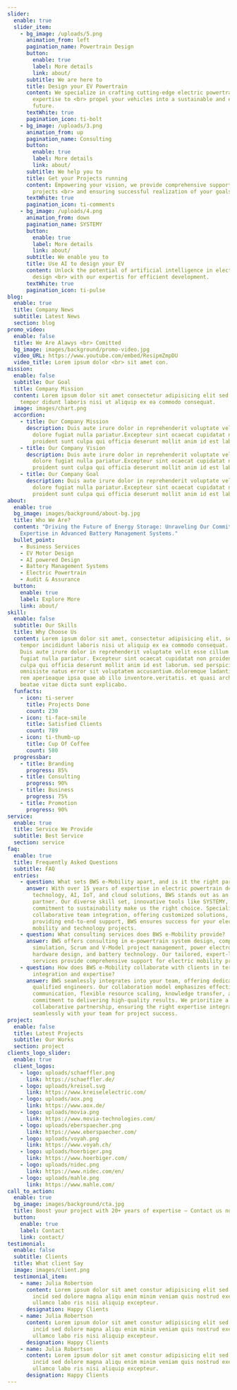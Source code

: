 ```yaml
---
slider:
  enable: true
  slider_item:
    - bg_image: /uploads/5.png
      animation_from: left
      pagination_name: Powertrain Design
      button:
        enable: true
        label: More details
        link: about/
      subtitle: We are here to
      title: Design your EV Powertrain
      content: We specialize in crafting cutting-edge electric powertrains and
        expertise to <br> propel your vehicles into a sustainable and efficient
        future.
      textWhite: true
      pagination_icon: ti-bolt
    - bg_image: /uploads/3.png
      animation_from: up
      pagination_name: Consulting
      button:
        enable: true
        label: More details
        link: about/
      subtitle: We help you to
      title: Get your Projects running
      content: Empowering your vision, we provide comprehensive support to your
        projects <br> and ensuring successful realization of your goals.
      textWhite: true
      pagination_icon: ti-comments
    - bg_image: /uploads/4.png
      animation_from: down
      pagination_name: SYSTEMY
      button:
        enable: true
        label: More details
        link: about/
      subtitle: We enable you to
      title: Use AI to design your EV
      content: Unlock the potential of artificial intelligence in electric vehicle
        design <br> with our expertis for efficient development.
      textWhite: true
      pagination_icon: ti-pulse
blog:
  enable: true
  title: Company News
  subtitle: Latest News
  section: blog
promo_video:
  enable: false
  title: We Are Alawys <br> Comitted
  bg_image: images/background/promo-video.jpg
  video_URL: https://www.youtube.com/embed/ResipmZmpDU
  video_title: Lorem ipsum dolor <br> sit amet con.
mission:
  enable: false
  subtitle: Our Goal
  title: Company Mission
  content: Lorem ipsum dolor sit amet consectetur adipisicing elit sed eiusmod
    tempor didunt laboris nisi ut aliquip ex ea commodo consequat.
  image: images/chart.png
  accordion:
    - title: Our Company Mission
      description: Duis aute irure dolor in reprehenderit voluptate velit esse cillum
        dolore fugiat nulla pariatur.Excepteur sint ocaecat cupidatat non
        proident sunt culpa qui officia deserunt mollit anim id est laborum.
    - title: Our Company Vision
      description: Duis aute irure dolor in reprehenderit voluptate velit esse cillum
        dolore fugiat nulla pariatur.Excepteur sint ocaecat cupidatat non
        proident sunt culpa qui officia deserunt mollit anim id est laborum.
    - title: Our Company Goal
      description: Duis aute irure dolor in reprehenderit voluptate velit esse cillum
        dolore fugiat nulla pariatur.Excepteur sint ocaecat cupidatat non
        proident sunt culpa qui officia deserunt mollit anim id est laborum.
about:
  enable: true
  bg_image: images/background/about-bg.jpg
  title: Who We Are?
  content: "Driving the Future of Energy Storage: Unraveling Our Commitment and
    Expertise in Advanced Battery Management Systems."
  bullet_point:
    - Business Services
    - EV Motor Design
    - AI powered Design
    - Battery Management Systems
    - Electric Powertrain
    - Audit & Assurance
  button:
    enable: true
    label: Explore More
    link: about/
skill:
  enable: false
  subtitle: Our Skills
  title: Why Choose Us
  content: Lorem ipsum dolor sit amet, consectetur adipisicing elit, sed eiusmod
    tempor incididunt laboris nisi ut aliquip ex ea commodo consequat. <br><br>
    Duis aute irure dolor in reprehenderit voluptate velit esse cillum dolore
    fugiat nulla pariatur. Excepteur sint ocaecat cupidatat non proident sunt
    culpa qui officia deserunt mollit anim id est laborum. sed perspiciatis unde
    omnisiste natus error sit voluptatem accusantium.doloremque ladantium totam
    rem aperieaque ipsa quae ab illo inventore.veritatis. et quasi architecto
    beatae vitae dicta sunt explicabo.
  funfacts:
    - icon: ti-server
      title: Projects Done
      count: 230
    - icon: ti-face-smile
      title: Satisfied Clients
      count: 789
    - icon: ti-thumb-up
      title: Cup Of Coffee
      count: 580
  progressbar:
    - title: Branding
      progress: 85%
    - title: Consulting
      progress: 90%
    - title: Business
      progress: 75%
    - title: Promotion
      progress: 90%
service:
  enable: true
  title: Service We Provide
  subtitle: Best Service
  section: service
faq:
  enable: true
  title: Frequently Asked Questions
  subtitle: FAQ
  entries:
    - question: What sets BWS e-Mobility apart, and is it the right partner for you?
      answer: With over 15 years of expertise in electric powertrain design, battery
        technology, AI, IoT, and cloud solutions, BWS stands out as an ideal
        partner. Our diverse skill set, innovative tools like SYSTEMY, and
        commitment to sustainability make us the right choice. Specializing in
        collaborative team integration, offering customized solutions, and
        providing end-to-end support, BWS ensures success for your electric
        mobility and technology projects.
    - question: What consulting services does BWS e-Mobility provide?
      answer: BWS offers consulting in e-powertrain system design, component
        simulation, Scrum and V-Model project management, power electronics
        hardware design, and battery technology. Our tailored, expert-led
        services provide comprehensive support for electric mobility projects.
    - question: How does BWS e-Mobility collaborate with clients in terms of team
        integration and expertise?
      answer: BWS seamlessly integrates into your team, offering dedicated experts and
        qualified engineers. Our collaboration model emphasizes effective
        communication, flexible resource scaling, knowledge transfer, and a
        commitment to delivering high-quality results. We prioritize a
        collaborative partnership, ensuring the right expertise integrates
        seamlessly with your team for project success.
project:
  enable: false
  title: Latest Projects
  subtitle: Our Works
  section: project
clients_logo_slider:
  enable: true
  client_logos:
    - logo: uploads/schaeffler.png
      link: https://schaeffler.de/
    - logo: uploads/kreisel.svg
      link: https://www.kreiselelectric.com/
    - logo: uploads/aox.png
      link: https://www.aox.de/
    - logo: uploads/movia.png
      link: https://www.movia-technologies.com/
    - logo: uploads/eberspaecher.png
      link: https://www.eberspaecher.com/
    - logo: uploads/voyah.png
      link: https://www.voyah.ch/
    - logo: uploads/hoerbiger.png
      link: https://www.hoerbiger.com/
    - logo: uploads/nidec.png
      link: https://www.nidec.com/en/
    - logo: uploads/mahle.png
      link: https://www.mahle.com/
call_to_action:
  enable: true
  bg_image: images/background/cta.jpg
  title: Boost your project with 20+ years of expertise – Contact us now!
  button:
    enable: true
    label: Contact
    link: contact/
testimonial:
  enable: false
  subtitle: Clients
  title: What client Say
  image: images/client.png
  testimonial_item:
    - name: Julia Robertson
      content: Lorem ipsum dolor sit amet constur adipisicing elit sed eiusmtempor
        incid sed dolore magna aliqu enim minim veniam quis nostrud exercittion
        ullamco labo ris nisi aliquip excepteur.
      designation: Happy Clients
    - name: Julia Robertson
      content: Lorem ipsum dolor sit amet constur adipisicing elit sed eiusmtempor
        incid sed dolore magna aliqu enim minim veniam quis nostrud exercittion
        ullamco labo ris nisi aliquip excepteur.
      designation: Happy Clients
    - name: Julia Robertson
      content: Lorem ipsum dolor sit amet constur adipisicing elit sed eiusmtempor
        incid sed dolore magna aliqu enim minim veniam quis nostrud exercittion
        ullamco labo ris nisi aliquip excepteur.
      designation: Happy Clients
---
```

